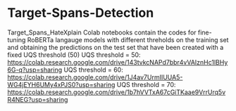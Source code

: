 # Target-Spans-Detection
Target_Spans_HateXplain
Colab notebooks contain the codes for fine-tuning RoBERTa langauge models with different threholds on the training set and obtaining the predictions on the test set that have been created with a fixed UQS threshold (50)
  UQS threshold = 50: https://colab.research.google.com/drive/143tvkcNAPd7bbr4vVAIznHc1lBHy6G-q?usp=sharing
  UQS threshold = 60: https://colab.research.google.com/drive/1J4av7UrmIIUUA5-WG4jEYH6UMy4xPJS0?usp=sharing
  UQS threshold = 70: https://colab.research.google.com/drive/1b7hVVTxA67cGiTKaae9VrrUrq5vR4NEG?usp=sharing
